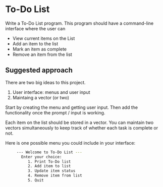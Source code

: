 # To-Do List  
Write a To-Do List program.  This program should have a command-line interface where the user can
- View current items on the List
- Add an item to the list 
- Mark an item as complete 
- Remove an item from the list 

## Suggested approach
There are two big ideas to this project.  

1. User interface: menus and user input
2. Maintaing a vector (or two)

Start by creating the menu and getting user input.  Then add the functionality once the prompt / input is working. 

Each item on the list should be stored in a vector.  You can maintain two vectors simultaneously to keep track of whether each task is complete or not.  

Here is one possible menu you could include in your interface:
```bash
     --- Welcome to To-Do List --- 
       Enter your choice: 
          1. Print To-Do list 
          2. Add item to list 
          3. Update item status 
          4. Remove item from list 
          5. Quit 
```

